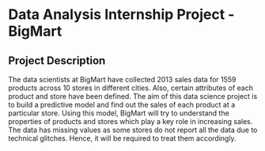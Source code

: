 # Data Analysis Internship Project - BigMart

## Project Description
The data scientists at BigMart have collected 2013 sales data for 1559 products across 10 stores in different cities. Also, certain attributes of each product and store have been defined. The aim of this data science project is to build a predictive model and find out the sales of each product at a particular store.
Using this model, BigMart will try to understand the properties of products and stores which play a key role in increasing sales.
The data has missing values as some stores do not report all the data due to technical glitches. Hence, it will be required to treat them accordingly.
